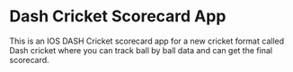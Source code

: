 # Dash Cricket Scorecard App

This is an IOS DASH Cricket scorecard app for a new cricket format called Dash cricket where you can track ball by ball data and can get the final scorecard.
